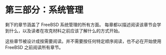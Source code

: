 # 第三部分：系统管理

剩下的章节涵盖了 FreeBSD 系统管理的所有方面。 每章都以描述阅读该章节会学到什么，以及读者在攻克材料之前应该了解什么的方式开始。

这些章节被设计成按需要阅读。并不需要按任何特定顺序阅读，也不必在开始使用 FreeBSD 之前阅读所有章节。
